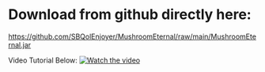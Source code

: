 # Download from github directly here:
https://github.com/SBQolEnjoyer/MushroomEternal/raw/main/MushroomEternal.jar

Video Tutorial Below:
[![Watch the video](https://img.youtube.com/vi/c8mHvu1uDsc/maxresdefault.jpg)](https://youtu.be/c8mHvu1uDsc)
